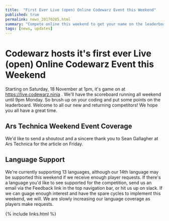 ```yaml
---
title:  "First Ever Live (open) Online Codewarz Event this Weekend"
published: true
permalink: news_20170205.html
summary: "Compete online this weekend to get your name on the leaderboard."
tags: [news, updates]
---
```


# Codewarz hosts it's first ever Live (open) Online Codewarz Event this Weekend

Starting on Saturday, 18 November at 1pm, it's game on at https://live.codewarz.ninja .  We'll have the scoreboard running all weekend until 9pm Monday.  So brush up on your coding and put some points on the leaderboard.  Welcome to all our new and returning competitors!  We hope you all have a great time.

## Ars Technica Weekend Event Coverage

We'd like to send a shoutout and a sincere thank you to Sean Gallagher at Ars Technica for the article on Friday.

## Language Support

We're currently supporting 13 languages, although our 14th language may be supported this weekend if we receive enough player requests.  If there's a language you'd like to see supported for the competition, send us an email via the Feedback link in the top navigation bar, or hit us up on slack.  If we can guage enough interest and have the spare cycles to implement this weekend, we will.  We are slowly increasing our language coverage as players make requests.

{% include links.html %}
